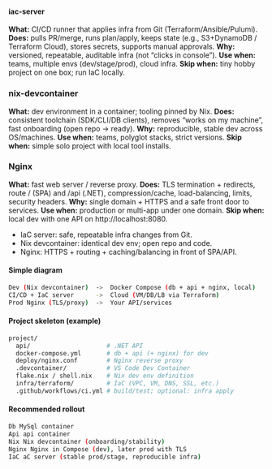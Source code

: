 

#### iac-server
**What:** CI/CD runner that applies infra from Git (Terraform/Ansible/Pulumi).
**Does:** pulls PR/merge, runs plan/apply, keeps state (e.g., S3+DynamoDB / Terraform Cloud), stores secrets, supports manual approvals.
**Why:** versioned, repeatable, auditable infra (not “clicks in console”).
**Use when:** teams, multiple envs (dev/stage/prod), cloud infra.
**Skip when:** tiny hobby project on one box; run IaC locally.

### nix-devcontainer
**What:** dev environment in a container; tooling pinned by Nix.
**Does:** consistent toolchain (SDK/CLI/DB clients), removes “works on my machine”, fast onboarding (open repo → ready).
**Why:** reproducible, stable dev across OS/machines.
**Use when:** teams, polyglot stacks, strict versions.
**Skip when:** simple solo project with local tool installs.

### Nginx
**What:** fast web server / reverse proxy.
**Does:** TLS termination + redirects, route / (SPA) and /api (.NET), compression/cache, load-balancing, limits, security headers.
**Why:** single domain + HTTPS and a safe front door to services.
**Use when:** production or multi-app under one domain.
**Skip when:** local dev with one API on http://localhost:8080.


- IaC server: safe, repeatable infra changes from Git.
- Nix devcontainer: identical dev env; open repo and code. 
- Nginx: HTTPS + routing + caching/balancing in front of SPA/API.

#### Simple diagram
```sh
Dev (Nix devcontainer)  ->  Docker Compose (db + api + nginx, local)
CI/CD + IaC server      ->  Cloud (VM/DB/LB via Terraform)
Prod Nginx (TLS/proxy)  ->  Your API/services
```

#### Project skeleton (example)

```sh
project/
  api/                     # .NET API
  docker-compose.yml       # db + api (+ nginx) for dev
  deploy/nginx.conf        # Nginx reverse proxy
  .devcontainer/           # VS Code Dev Container
  flake.nix / shell.nix    # Nix dev env definition
  infra/terraform/         # IaC (VPC, VM, DNS, SSL, etc.)
  .github/workflows/ci.yml # build/test; optional: infra apply
```

#### Recommended rollout
```sh
Db MySql container
Api api container
Nix Nix devcontainer (onboarding/stability)
Nginx Nginx in Compose (dev), later prod with TLS
IaC aC server (stable prod/stage, reproducible infra)
```